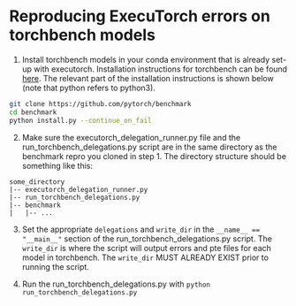 # Reproducing ExecuTorch errors on torchbench models

1. Install torchbench models in your conda environment that is already set-up with executorch.  Installation instructions for torchbench can be found
[here](https://github.com/pytorch/benchmark).  The relevant part of the installation instructions is shown below (note that python refers to python3).

```bash
git clone https://github.com/pytorch/benchmark
cd benchmark
python install.py --continue_on_fail
```

2. Make sure the executorch_delegation_runner.py file and the run_torchbench_delegations.py script are in the same directory as the benchmark repro you cloned in step 1.  The directory structure should be something like this:
```
some_directory
|-- executorch_delegation_runner.py
|-- run_torchbench_delegations.py
|-- benchmark
|   |-- ...
```

3. Set the appropriate `delegations` and `write_dir` in the `__name__ == "__main__"` section of the run_torchbench_delegations.py script.  The `write_dir` is where the script will output errors and pte files for each model in torchbench.  The `write_dir` MUST ALREADY EXIST prior to running the script.

4. Run the run_torchbench_delegations.py with `python run_torchbench_delegations.py`
